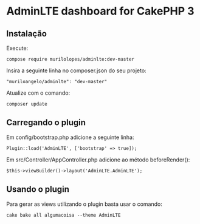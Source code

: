 # AdminLTE dashboard for CakePHP 3

## Instalação

Execute: 
```
compose require murilolopes/adminlte:dev-master
```
Insira a seguinte linha no composer.json do seu projeto:

```
"muriloangelo/adminlte": "dev-master"
```

Atualize com o comando: 

```
composer update
```

## Carregando o plugin

Em config/bootstrap.php adicione a seguinte linha:

```
Plugin::load('AdminLTE', ['bootstrap' => true]);
```

Em src/Controller/AppController.php adicione ao método beforeRender():

```
$this->viewBuilder()->layout('AdminLTE.AdminLTE');
```

## Usando o plugin

Para gerar as views utilizando o plugin basta usar o comando:

```
cake bake all algumacoisa --theme AdminLTE
```

